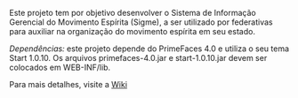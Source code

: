 Este projeto tem por objetivo desenvolver o Sistema de Informação Gerencial do Movimento Espírita (Sigme), a ser utilizado por federativas para auxiliar na organização do movimento espírita em seu estado.

*Dependências:* este projeto depende do PrimeFaces 4.0 e utiliza o seu tema Start 1.0.10. Os arquivos primefaces-4.0.jar e start-1.0.10.jar devem ser colocados em WEB-INF/lib.

Para mais detalhes, visite a [Wiki](https://github.com/vitorsouza/Sigme/wiki)
